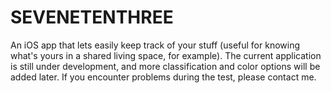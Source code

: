 # SEVENETENTHREE
An iOS app that lets easily keep track of your stuff (useful for knowing what's yours in a shared living space, for example). The current application is still under development, and more classification and color options will be added later. If you encounter problems during the test, please contact me.
